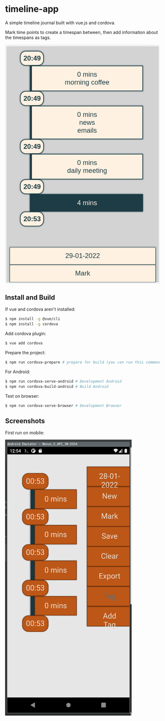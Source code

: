 # timeline-app

A simple timeline journal built with vue.js and cordova.

Mark time points to create a timespan between, then add information about the
timespans as tags.

![](img/mobile-latest.png)

## Install and Build

If vue and cordova aren't installed:

```sh
$ npm install -g @vue/cli
$ npm install -g cordova
```

Add cordova plugin:

```sh
$ vue add cordova
```

Prepare the project:

```sh
$ npm run cordova-prepare # prepare for build (you can run this command, when you checkouted your project from GIT, it's like npm install) 
```

For Android:

```sh
$ npm run cordova-serve-android # Development Android 
$ npm run cordova-build-android # Build Android 
```

Test on browser:

```sh
$ npm run cordova-serve-browser # Development Browser 
```

## Screenshots

First run on mobile:

![](img/mobile-first.png)
